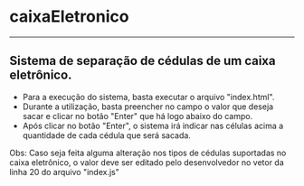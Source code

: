 # caixaEletronico
-------------------------------------------------------
Sistema de separação de cédulas de um caixa eletrônico.
-------------------------------------------------------

- Para a execução do sistema, basta executar o arquivo "index.html".
- Durante a utilização, basta preencher no campo o valor que deseja sacar e clicar no botão "Enter" que há logo abaixo do campo.
- Após clicar no botão "Enter", o sistema irá indicar nas células acima a quantidade de cada cédula que será sacada.

Obs: Caso seja feita alguma alteração nos tipos de cédulas suportadas no caixa eletrônico, o valor deve ser editado pelo desenvolvedor no vetor da linha 20 do arquivo "index.js"
